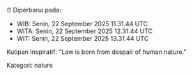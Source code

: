 ⏰ Diperbarui pada:
- WIB: Senin, 22 September 2025 11.31.44 UTC
- WITA: Senin, 22 September 2025 12.31.44 UTC
- WIT: Senin, 22 September 2025 13.31.44 UTC

Kutipan Inspiratif:
"Law is born from despair of human nature."


Kategori: nature


